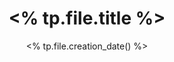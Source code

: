 ---
title: <% tp.file.title %>
date: <% tp.file.creation_date() %>
top:   
tags:  
    - 
categories: ""  
resources: "" 
copyright: false 
comments: true  # false/true 关闭文章底部Valine评论功能

---